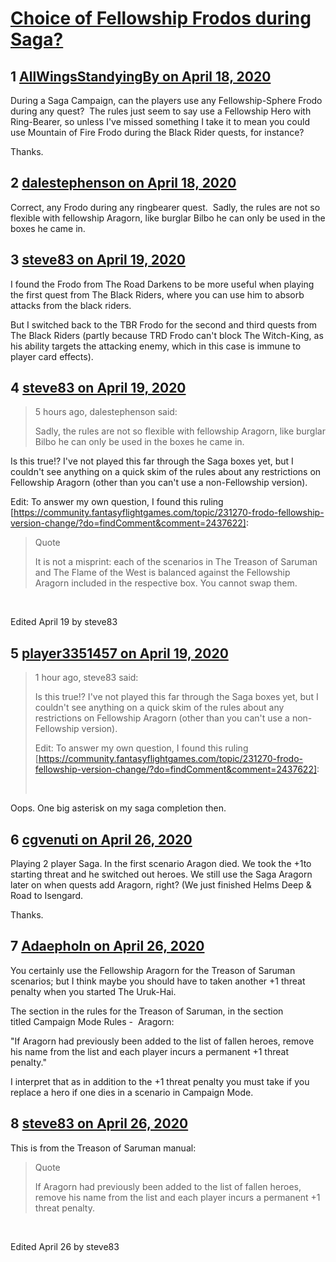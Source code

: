 # [Choice of Fellowship Frodos during Saga?](https://community.fantasyflightgames.com/topic/307798-choice-of-fellowship-frodos-during-saga/)

## 1 [AllWingsStandyingBy on April 18, 2020](https://community.fantasyflightgames.com/topic/307798-choice-of-fellowship-frodos-during-saga/?do=findComment&comment=3928809)

During a Saga Campaign, can the players use any Fellowship-Sphere Frodo during any quest?  The rules just seem to say use a Fellowship Hero with Ring-Bearer, so unless I've missed something I take it to mean you could use Mountain of Fire Frodo during the Black Rider quests, for instance?

Thanks.

## 2 [dalestephenson on April 18, 2020](https://community.fantasyflightgames.com/topic/307798-choice-of-fellowship-frodos-during-saga/?do=findComment&comment=3928824)

Correct, any Frodo during any ringbearer quest.  Sadly, the rules are not so flexible with fellowship Aragorn, like burglar Bilbo he can only be used in the boxes he came in.

## 3 [steve83 on April 19, 2020](https://community.fantasyflightgames.com/topic/307798-choice-of-fellowship-frodos-during-saga/?do=findComment&comment=3928879)

I found the Frodo from The Road Darkens to be more useful when playing the first quest from The Black Riders, where you can use him to absorb attacks from the black riders.

But I switched back to the TBR Frodo for the second and third quests from The Black Riders (partly because TRD Frodo can't block The Witch-King, as his ability targets the attacking enemy, which in this case is immune to player card effects).

## 4 [steve83 on April 19, 2020](https://community.fantasyflightgames.com/topic/307798-choice-of-fellowship-frodos-during-saga/?do=findComment&comment=3928880)

> 5 hours ago, dalestephenson said:
> 
> Sadly, the rules are not so flexible with fellowship Aragorn, like burglar Bilbo he can only be used in the boxes he came in.

Is this true!? I've not played this far through the Saga boxes yet, but I couldn't see anything on a quick skim of the rules about any restrictions on Fellowship Aragorn (other than you can't use a non-Fellowship version).

Edit: To answer my own question, I found this ruling [https://community.fantasyflightgames.com/topic/231270-frodo-fellowship-version-change/?do=findComment&comment=2437622]:

> Quote
> 
> It is not a misprint: each of the scenarios in The Treason of Saruman and The Flame of the West is balanced against the Fellowship Aragorn included in the respective box. You cannot swap them.

 

Edited April 19 by steve83

## 5 [player3351457 on April 19, 2020](https://community.fantasyflightgames.com/topic/307798-choice-of-fellowship-frodos-during-saga/?do=findComment&comment=3928908)

> 1 hour ago, steve83 said:
> 
> Is this true!? I've not played this far through the Saga boxes yet, but I couldn't see anything on a quick skim of the rules about any restrictions on Fellowship Aragorn (other than you can't use a non-Fellowship version).
> 
> Edit: To answer my own question, I found this ruling [https://community.fantasyflightgames.com/topic/231270-frodo-fellowship-version-change/?do=findComment&comment=2437622]:
> 
>  

Oops. One big asterisk on my saga completion then.

## 6 [cgvenuti on April 26, 2020](https://community.fantasyflightgames.com/topic/307798-choice-of-fellowship-frodos-during-saga/?do=findComment&comment=3931165)

Playing 2 player Saga. In the first scenario Aragon died. We took the +1to starting threat and he switched out heroes. We still use the Saga Aragorn later on when quests add Aragorn, right? (We just finished Helms Deep & Road to Isengard.

Thanks. 

## 7 [Adaepholn on April 26, 2020](https://community.fantasyflightgames.com/topic/307798-choice-of-fellowship-frodos-during-saga/?do=findComment&comment=3931204)

You certainly use the Fellowship Aragorn for the Treason of Saruman scenarios; but I think maybe you should have to taken another +1 threat penalty when you started The Uruk-Hai. 

The section in the rules for the Treason of Saruman, in the section titled Campaign Mode Rules -  Aragorn:

"If Aragorn had previously been added to the list of fallen heroes, remove his name from the list and each player incurs a permanent +1 threat penalty."

I interpret that as in addition to the +1 threat penalty you must take if you replace a hero if one dies in a scenario in Campaign Mode.

## 8 [steve83 on April 26, 2020](https://community.fantasyflightgames.com/topic/307798-choice-of-fellowship-frodos-during-saga/?do=findComment&comment=3931219)

This is from the Treason of Saruman manual:

> Quote
> 
> If Aragorn had previously been added to the list of fallen heroes, remove his name from the list and each player incurs a permanent +1 threat penalty.

 

Edited April 26 by steve83

